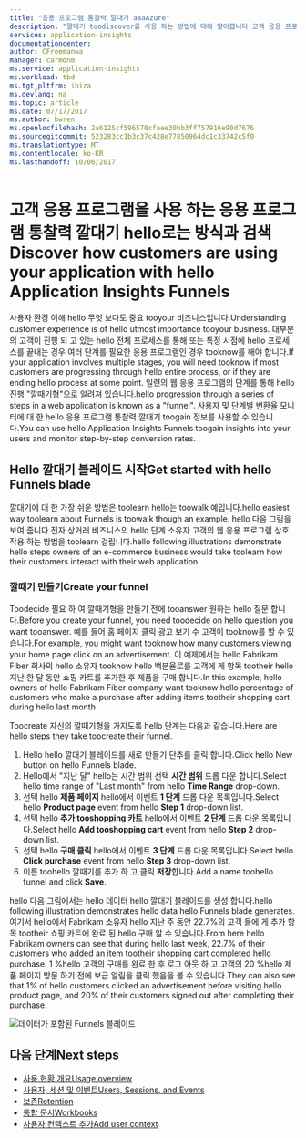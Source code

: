 ```yaml
---
title: "응용 프로그램 통찰력 깔대기 aaaAzure"
description: "깔대기 toodiscover를 사용 하는 방법에 대해 알아봅니다 고객 응용 프로그램과 상호 작용 하는 방법입니다."
services: application-insights
documentationcenter: 
author: CFreemanwa
manager: carmonm
ms.service: application-insights
ms.workload: tbd
ms.tgt_pltfrm: ibiza
ms.devlang: na
ms.topic: article
ms.date: 07/17/2017
ms.author: bwren
ms.openlocfilehash: 2a6125cf596570cfaee30bb3ff757916e90d7676
ms.sourcegitcommit: 523283cc1b3c37c428e77850964dc1c33742c5f0
ms.translationtype: MT
ms.contentlocale: ko-KR
ms.lasthandoff: 10/06/2017
---
```

# <a name="discover-how-customers-are-using-your-application-with-hello-application-insights-funnels"></a><span data-ttu-id="9457a-103">고객 응용 프로그램을 사용 하는 응용 프로그램 통찰력 깔대기 hello로는 방식과 검색</span><span class="sxs-lookup"><span data-stu-id="9457a-103">Discover how customers are using your application with hello Application Insights Funnels</span></span>

<span data-ttu-id="9457a-104">사용자 환경 이해 hello 무엇 보다도 중요 tooyour 비즈니스입니다.</span><span class="sxs-lookup"><span data-stu-id="9457a-104">Understanding customer experience is of hello utmost importance tooyour business.</span></span> <span data-ttu-id="9457a-105">대부분의 고객이 진행 되 고 있는 hello 전체 프로세스를 통해 또는 특정 시점에 hello 프로세스를 끝내는 경우 여러 단계를 필요한 응용 프로그램인 경우 tooknow를 해야 합니다.</span><span class="sxs-lookup"><span data-stu-id="9457a-105">If your application involves multiple stages, you will need tooknow if most customers are progressing through hello entire process, or if they are ending hello process at some point.</span></span> <span data-ttu-id="9457a-106">일련의 웹 응용 프로그램의 단계를 통해 hello 진행 "깔때기형"으로 알려져 있습니다.</span><span class="sxs-lookup"><span data-stu-id="9457a-106">hello progression through a series of steps in a web application is known as a "funnel".</span></span> <span data-ttu-id="9457a-107">사용자 및 단계별 변환율 모니터에 대 한 hello 응용 프로그램 통찰력 깔대기 toogain 정보를 사용할 수 있습니다.</span><span class="sxs-lookup"><span data-stu-id="9457a-107">You can use hello Application Insights Funnels toogain insights into your users and monitor step-by-step conversion rates.</span></span> 

## <a name="get-started-with-hello-funnels-blade"></a><span data-ttu-id="9457a-108">Hello 깔대기 블레이드 시작</span><span class="sxs-lookup"><span data-stu-id="9457a-108">Get started with hello Funnels blade</span></span>
<span data-ttu-id="9457a-109">깔대기에 대 한 가장 쉬운 방법은 toolearn hello는 toowalk 예입니다.</span><span class="sxs-lookup"><span data-stu-id="9457a-109">hello easiest way toolearn about Funnels is toowalk though an example.</span></span> <span data-ttu-id="9457a-110">hello 다음 그림을 보여 줍니다 전자 상거래 비즈니스의 hello 단계 소유자 고객의 웹 응용 프로그램 상호 작용 하는 방법을 toolearn 걸립니다.</span><span class="sxs-lookup"><span data-stu-id="9457a-110">hello following illustrations demonstrate hello steps owners of an e-commerce business would take toolearn how their customers interact with their web application.</span></span>  

### <a name="create-your-funnel"></a><span data-ttu-id="9457a-111">깔때기 만들기</span><span class="sxs-lookup"><span data-stu-id="9457a-111">Create your funnel</span></span>
<span data-ttu-id="9457a-112">Toodecide 필요 하 여 깔때기형을 만들기 전에 tooanswer 원하는 hello 질문 합니다.</span><span class="sxs-lookup"><span data-stu-id="9457a-112">Before you create your funnel, you need toodecide on hello question you want tooanswer.</span></span> <span data-ttu-id="9457a-113">예를 들어 홈 페이지 클릭 광고 보기 수 고객이 tooknow를 할 수 있습니다.</span><span class="sxs-lookup"><span data-stu-id="9457a-113">For example, you might want tooknow how many customers viewing your home page click on an advertisement.</span></span> <span data-ttu-id="9457a-114">이 예제에서는 hello Fabrikam Fiber 회사의 hello 소유자 tooknow hello 백분율로를 고객에 게 항목 tootheir hello 지난 한 달 동안 쇼핑 카트를 추가한 후 제품을 구매 합니다.</span><span class="sxs-lookup"><span data-stu-id="9457a-114">In this example, hello owners of hello Fabrikam Fiber company want tooknow hello percentage of customers who make a purchase after adding items tootheir shopping cart during hello last month.</span></span>

<span data-ttu-id="9457a-115">Toocreate 자신의 깔때기형을 가지도록 hello 단계는 다음과 같습니다.</span><span class="sxs-lookup"><span data-stu-id="9457a-115">Here are hello steps they take toocreate their funnel.</span></span>

1. <span data-ttu-id="9457a-116">Hello hello 깔대기 블레이드를 새로 만들기 단추를 클릭 합니다.</span><span class="sxs-lookup"><span data-stu-id="9457a-116">Click hello New button on hello Funnels blade.</span></span>
1. <span data-ttu-id="9457a-117">Hello에서 "지난 달" hello는 시간 범위 선택 **시간 범위** 드롭 다운 합니다.</span><span class="sxs-lookup"><span data-stu-id="9457a-117">Select hello time range of "Last month" from hello **Time Range** drop-down.</span></span> 
1. <span data-ttu-id="9457a-118">선택 hello **제품 페이지** hello에서 이벤트 **1 단계** 드롭 다운 목록입니다.</span><span class="sxs-lookup"><span data-stu-id="9457a-118">Select hello **Product page** event from hello **Step 1** drop-down list.</span></span> 
1. <span data-ttu-id="9457a-119">선택 hello **추가 tooshopping 카트** hello에서 이벤트 **2 단계** 드롭 다운 목록입니다.</span><span class="sxs-lookup"><span data-stu-id="9457a-119">Select hello **Add tooshopping cart** event from hello **Step 2** drop-down list.</span></span>
1. <span data-ttu-id="9457a-120">선택 hello **구매 클릭** hello에서 이벤트 **3 단계** 드롭 다운 목록입니다.</span><span class="sxs-lookup"><span data-stu-id="9457a-120">Select hello **Click purchase** event from hello **Step 3** drop-down list.</span></span>
1. <span data-ttu-id="9457a-121">이름 toohello 깔때기를 추가 하 고 클릭 **저장**합니다.</span><span class="sxs-lookup"><span data-stu-id="9457a-121">Add a name toohello funnel and click **Save**.</span></span>

<span data-ttu-id="9457a-122">hello 다음 그림에서는 hello 데이터 hello 깔대기 블레이드를 생성 합니다.</span><span class="sxs-lookup"><span data-stu-id="9457a-122">hello following illustration demonstrates hello data hello Funnels blade generates.</span></span> <span data-ttu-id="9457a-123">여기서 hello에서 Fabrikam 소유자 hello 지난 주 동안 22.7%의 고객 들에 게 추가 항목 tootheir 쇼핑 카트에 완료 된 hello 구매 알 수 있습니다.</span><span class="sxs-lookup"><span data-stu-id="9457a-123">From here hello Fabrikam owners can see that during hello last week, 22.7% of their customers who added an item tootheir shopping cart completed hello purchase.</span></span> <span data-ttu-id="9457a-124">1 %hello 고객의 구매를 완료 한 후 로그 아웃 하 고 고객의 20 %hello 제품 페이지 방문 하기 전에 보급 알림을 클릭 했음을 볼 수 있습니다.</span><span class="sxs-lookup"><span data-stu-id="9457a-124">They can also see that 1% of hello customers clicked an advertisement before visiting hello product page, and 20% of their customers signed out after completing their purchase.</span></span>


![데이터가 포함된 Funnels 블레이드](./media/app-insights-understand-usage-patterns/funnel1.png)

## <a name="next-steps"></a><span data-ttu-id="9457a-126">다음 단계</span><span class="sxs-lookup"><span data-stu-id="9457a-126">Next steps</span></span>
  * [<span data-ttu-id="9457a-127">사용 현황 개요</span><span class="sxs-lookup"><span data-stu-id="9457a-127">Usage overview</span></span>](app-insights-usage-overview.md)
  * [<span data-ttu-id="9457a-128">사용자, 세션 및 이벤트</span><span class="sxs-lookup"><span data-stu-id="9457a-128">Users, Sessions, and Events</span></span>](app-insights-usage-segmentation.md)
  * [<span data-ttu-id="9457a-129">보존</span><span class="sxs-lookup"><span data-stu-id="9457a-129">Retention</span></span>](app-insights-usage-retention.md)
  * [<span data-ttu-id="9457a-130">통합 문서</span><span class="sxs-lookup"><span data-stu-id="9457a-130">Workbooks</span></span>](app-insights-usage-workbooks.md)
  * [<span data-ttu-id="9457a-131">사용자 컨텍스트 추가</span><span class="sxs-lookup"><span data-stu-id="9457a-131">Add user context</span></span>](app-insights-usage-send-user-context.md)

